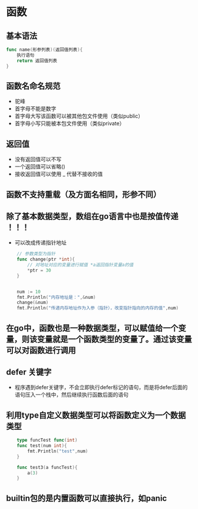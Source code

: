 # 函数

## 基本语法

```go
func name(形参列表)(返回值列表){
    执行语句
    return 返回值列表
}

```

## 函数名命名规范

* 驼峰
* 首字母不能是数字
* 首字母大写该函数可以被其他包文件使用（类似public）
* 首字母小写只能被本包文件使用（类似private）

## 返回值

* 没有返回值可以不写
* 一个返回值可以省略()
* 接收返回值可以使用 _ 代替不接收的值


## 函数不支持重载（及方面名相同，形参不同）

## 除了基本数据类型，数组在go语言中也是按值传递 ！！！

* 可以改成传递指针地址

```go
    // 参数类型为指针 
    func change(ptr *int){
        // 对地址对应的变量进行赋值 *a返回指针变量a的值
        *ptr = 30
    }


    num := 10
    fmt.Println("内存地址是：",&num)
    change(&num)
    fmt.Println("传递内存地址作为入参（指针），改变指针指向的内存的值",num)
```

## 在go中，函数也是一种数据类型，可以赋值给一个变量，则该变量就是一个函数类型的变量了。通过该变量可以对函数进行调用

## defer 关键字
* 程序遇到defer关键字，不会立即执行defer标记的语句，而是将defer后面的语句压入一个栈中，然后继续执行函数后面的语句

## 利用type自定义数据类型可以将函数定义为一个数据类型

```go
    type funcTest func(int)
    func test(num int){
        fmt.Println("test",num)
    }

    func test3(a funcTest){
        a(3)
    }
```

## builtin包的是内置函数可以直接执行，如panic